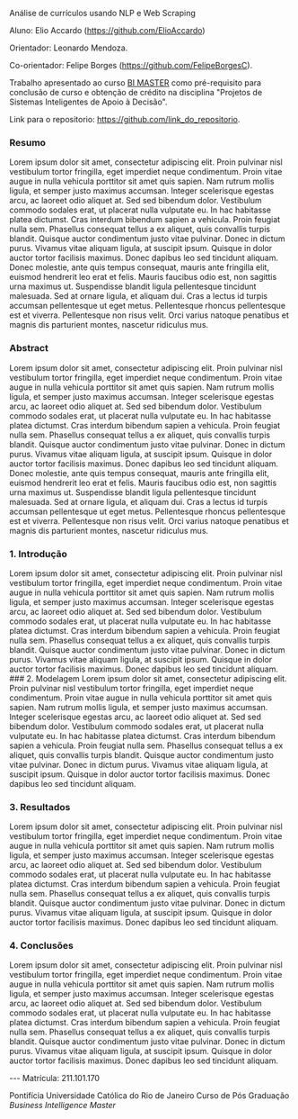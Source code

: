 Análise de currículos usando NLP e Web Scraping

Aluno: Elio Accardo (https://github.com/ElioAccardo) 

Orientador: Leonardo Mendoza.  

Co-orientador: Felipe Borges (https://github.com/FelipeBorgesC).

Trabalho apresentado ao curso [BI MASTER](https://ica.puc-rio.ai/bi-master) como pré-requisito para conclusão de curso e obtenção de crédito na disciplina "Projetos de Sistemas Inteligentes de Apoio à Decisão".

Link para o repositorio: https://github.com/link_do_repositorio. 

### Resumo 

Lorem ipsum dolor sit amet, consectetur adipiscing elit. Proin pulvinar nisl vestibulum tortor fringilla, eget imperdiet neque condimentum. 
Proin vitae augue in nulla vehicula porttitor sit amet quis sapien. Nam rutrum mollis ligula, et semper justo maximus accumsan. 
Integer scelerisque egestas arcu, ac laoreet odio aliquet at. Sed sed bibendum dolor. Vestibulum commodo sodales erat, ut placerat nulla vulputate eu. 
In hac habitasse platea dictumst. Cras interdum bibendum sapien a vehicula. Proin feugiat nulla sem. Phasellus consequat tellus a ex aliquet, quis convallis turpis blandit.
Quisque auctor condimentum justo vitae pulvinar. Donec in dictum purus. Vivamus vitae aliquam ligula, at suscipit ipsum. 
Quisque in dolor auctor tortor facilisis maximus. Donec dapibus leo sed tincidunt aliquam. Donec molestie, ante quis tempus consequat, mauris ante 
fringilla elit, euismod hendrerit leo erat et felis. Mauris faucibus odio est, non sagittis urna maximus ut. Suspendisse blandit ligula pellentesque 
tincidunt malesuada. Sed at ornare ligula, et aliquam dui. Cras a lectus id turpis accumsan pellentesque ut eget metus. Pellentesque rhoncus pellentesque
est et viverra. Pellentesque non risus velit. Orci varius natoque penatibus et magnis dis parturient montes, nascetur ridiculus mus. 

### Abstract 

Lorem ipsum dolor sit amet, consectetur adipiscing elit. Proin pulvinar nisl vestibulum tortor fringilla, eget imperdiet neque condimentum. 
Proin vitae augue in nulla vehicula porttitor sit amet quis sapien. Nam rutrum mollis ligula, et semper justo maximus accumsan. 
Integer scelerisque egestas arcu, ac laoreet odio aliquet at. Sed sed bibendum dolor. Vestibulum commodo sodales erat, ut placerat nulla vulputate eu. 
In hac habitasse platea dictumst. Cras interdum bibendum sapien a vehicula. Proin feugiat nulla sem. Phasellus consequat tellus a ex aliquet, quis convallis turpis blandit.
Quisque auctor condimentum justo vitae pulvinar. Donec in dictum purus. Vivamus vitae aliquam ligula, at suscipit ipsum. 
Quisque in dolor auctor tortor facilisis maximus. Donec dapibus leo sed tincidunt aliquam. Donec molestie, ante quis tempus consequat, mauris ante fringilla elit, euismod hendrerit leo erat et felis. 
Mauris faucibus odio est, non sagittis urna maximus ut. Suspendisse blandit ligula pellentesque tincidunt malesuada. Sed at ornare ligula, et aliquam dui. 
Cras a lectus id turpis accumsan pellentesque ut eget metus. Pellentesque rhoncus pellentesque est et viverra. Pellentesque non risus velit. 
Orci varius natoque penatibus et magnis dis parturient montes, nascetur ridiculus mus. 

### 1. Introdução 

Lorem ipsum dolor sit amet, consectetur adipiscing elit. Proin pulvinar nisl vestibulum tortor fringilla, eget imperdiet neque condimentum. 
Proin vitae augue in nulla vehicula porttitor sit amet quis sapien. Nam rutrum mollis ligula, et semper justo maximus accumsan. 
Integer scelerisque egestas arcu, ac laoreet odio aliquet at. Sed sed bibendum dolor. Vestibulum commodo sodales erat, ut placerat nulla vulputate eu. 
In hac habitasse platea dictumst. Cras interdum bibendum sapien a vehicula. Proin feugiat nulla sem. Phasellus consequat tellus a ex aliquet, quis convallis turpis blandit. 
Quisque auctor condimentum justo vitae pulvinar. Donec in dictum purus. Vivamus vitae aliquam ligula, at suscipit ipsum. 
Quisque in dolor auctor tortor facilisis maximus. Donec dapibus leo sed tincidunt aliquam. ### 2. Modelagem Lorem ipsum dolor sit amet, consectetur adipiscing elit.
Proin pulvinar nisl vestibulum tortor fringilla, eget imperdiet neque condimentum. Proin vitae augue in nulla vehicula porttitor sit amet quis sapien. 
Nam rutrum mollis ligula, et semper justo maximus accumsan. Integer scelerisque egestas arcu, ac laoreet odio aliquet at. Sed sed bibendum dolor. 
Vestibulum commodo sodales erat, ut placerat nulla vulputate eu. In hac habitasse platea dictumst. Cras interdum bibendum sapien a vehicula. 
Proin feugiat nulla sem. Phasellus consequat tellus a ex aliquet, quis convallis turpis blandit. Quisque auctor condimentum justo vitae pulvinar. 
Donec in dictum purus. Vivamus vitae aliquam ligula, at suscipit ipsum. Quisque in dolor auctor tortor facilisis maximus. 
Donec dapibus leo sed tincidunt aliquam. 

### 3. Resultados 

Lorem ipsum dolor sit amet, consectetur adipiscing elit. Proin pulvinar nisl vestibulum tortor fringilla, eget imperdiet neque condimentum. 
Proin vitae augue in nulla vehicula porttitor sit amet quis sapien. Nam rutrum mollis ligula, et semper justo maximus accumsan. 
Integer scelerisque egestas arcu, ac laoreet odio aliquet at. Sed sed bibendum dolor. Vestibulum commodo sodales erat, ut placerat nulla vulputate eu. 
In hac habitasse platea dictumst. Cras interdum bibendum sapien a vehicula. Proin feugiat nulla sem. Phasellus consequat tellus a ex aliquet, quis convallis turpis blandit.
Quisque auctor condimentum justo vitae pulvinar. Donec in dictum purus. Vivamus vitae aliquam ligula, at suscipit ipsum. 
Quisque in dolor auctor tortor facilisis maximus. Donec dapibus leo sed tincidunt aliquam. 

### 4. Conclusões

Lorem ipsum dolor sit amet, consectetur adipiscing elit. Proin pulvinar nisl vestibulum tortor fringilla, eget imperdiet neque condimentum. 
Proin vitae augue in nulla vehicula porttitor sit amet quis sapien. Nam rutrum mollis ligula, et semper justo maximus accumsan. 
Integer scelerisque egestas arcu, ac laoreet odio aliquet at. Sed sed bibendum dolor. Vestibulum commodo sodales erat, ut placerat nulla vulputate eu. 
In hac habitasse platea dictumst. Cras interdum bibendum sapien a vehicula. Proin feugiat nulla sem. Phasellus consequat tellus a ex aliquet, quis convallis turpis blandit. 
Quisque auctor condimentum justo vitae pulvinar. Donec in dictum purus. Vivamus vitae aliquam ligula, at suscipit ipsum. 
Quisque in dolor auctor tortor facilisis maximus. Donec dapibus leo sed tincidunt aliquam. 


--- Matrícula: 211.101.170

Pontifícia Universidade Católica do Rio de Janeiro Curso de Pós Graduação *Business Intelligence Master* 
